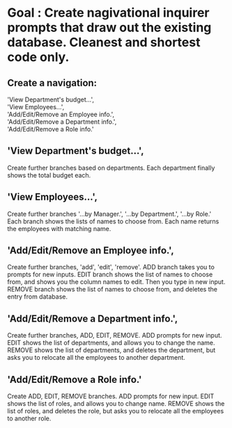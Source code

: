 # Goal : Create nagivational inquirer prompts that draw out the existing database. Cleanest and shortest code only.

## Create a navigation:
'View Department\'s budget...',  
'View Employees...',  
'Add/Edit/Remove an Employee info.',  
'Add/Edit/Remove a Department info.',  
'Add/Edit/Remove a Role info.'  

## 'View Department\'s budget...', 
Create further branches based on departments.
Each department finally shows the total budget each.

## 'View Employees...',  
Create further branches '...by Manager.', '...by Department.', '...by Role.'
Each branch shows the lists of names to choose from.
Each name returns the employees with matching name.

## 'Add/Edit/Remove an Employee info.',
Create further branches, 'add', 'edit', 'remove'.
ADD branch takes you to prompts for new inputs.
EDIT branch shows the list of names to choose from, and shows you the column names to edit. Then you type in new input.
REMOVE branch shows the list of names to choose from, and deletes the entry from database.

## 'Add/Edit/Remove a Department info.',  
Create further branches, ADD, EDIT, REMOVE.
ADD prompts for new input.
EDIT shows the list of departments, and allows you to change the name.
REMOVE shows the list of departments, and deletes the department, but asks you to relocate all the employees to another department.

## 'Add/Edit/Remove a Role info.'
Create ADD, EDIT, REMOVE branches.
ADD prompts for new input.
EDIT shows the list of roles, and allows you to change name.
REMOVE shows the list of roles, and deletes the role, but asks you to relocate all the employees to another role.